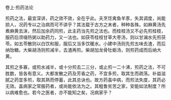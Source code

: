 卷上·煎药法论

煎药之法，最宜深讲，药之效不效，全在乎此。夫烹饪禽鱼羊豕，失其调度，尚能损人，况药专以之治病而可不讲乎？其法载于古方之末者，种种各殊。如麻黄汤先煮麻黄去沫，然后加余药同煎，此主药当先煎之法也。而桂枝汤又不必先煎桂枝，服药后须啜热粥以助药力，又一法也。如茯苓桂枝甘草大枣汤，则以甘澜水先煎茯苓。如五苓散则以白饮和服，服后又当多饮暖水。小建中汤则先煎五味去渣，而后纳饴糖。大柴胡汤则煎减半，去渣再煎。柴胡加龙骨牡蛎汤，则煎药成而后纳大黄。

其煎之多寡，或煎水减半，或十分煎去二三分，或止煎一二十沸，煎药之法，不可胜数，皆各有意义。大都发散之药及芳香之药，不宜多煎，取其生而疏荡。补益滋腻之药宜多煎，取其熟而停蓄，此其总诀也。故方药虽中病，而煎法失度，其药必无效。盖病家之常服药者，或尚能依法为之。其粗鲁贫苦之家，安能如法制度？所以病难愈也。若今之医者，亦不能知之矣，况病家乎？

